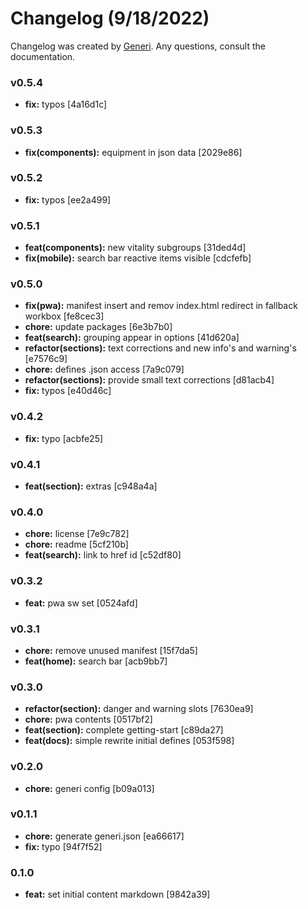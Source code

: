 # Changelog (9/18/2022)

Changelog was created by [Generi](https://github.com/Novout/generi). Any questions, consult the documentation.

### v0.5.4

* **fix:** typos [4a16d1c]

### v0.5.3

* **fix(components):** equipment in json data [2029e86]

### v0.5.2

* **fix:** typos [ee2a499]

### v0.5.1

* **feat(components):** new vitality subgroups [31ded4d]
* **fix(mobile):** search bar reactive items visible [cdcfefb]

### v0.5.0

* **fix(pwa):** manifest insert and remov index.html redirect in fallback workbox [fe8cec3]
* **chore:** update packages [6e3b7b0]
* **feat(search):** grouping appear in options [41d620a]
* **refactor(sections):** text corrections and new info's and warning's [e7576c9]
* **chore:** defines .json access [7a9c079]
* **refactor(sections):** provide small text corrections [d81acb4]
* **fix:** typos [e40d46c]

### v0.4.2

* **fix:** typo [acbfe25]

### v0.4.1

* **feat(section):** extras [c948a4a]

### v0.4.0

* **chore:** license [7e9c782]
* **chore:** readme [5cf210b]
* **feat(search):** link to href id [c52df80]

### v0.3.2

* **feat:** pwa sw set [0524afd]

### v0.3.1

* **chore:** remove unused manifest [15f7da5]
* **feat(home):** search bar [acb9bb7]

### v0.3.0

* **refactor(section):** danger and warning slots [7630ea9]
* **chore:** pwa contents [0517bf2]
* **feat(section):** complete getting-start [c89da27]
* **feat(docs):** simple rewrite initial defines [053f598]

### v0.2.0

* **chore:** generi config [b09a013]

### v0.1.1

* **chore:** generate generi.json [ea66617]
* **fix:** typo [94f7f52]

### 0.1.0

* **feat:** set initial content markdown [9842a39]
